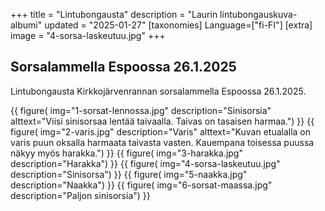 +++
title = "Lintubongausta"
description = "Laurin lintubongauskuva-albumi"
updated = "2025-01-27"
[taxonomies]
Language=["fi-FI"]
[extra]
image = "4-sorsa-laskeutuu.jpg"
+++

## Sorsalammella Espoossa 26.1.2025

Lintubongausta Kirkkojärvenrannan sorsalammella Espoossa 26.1.2025.

{{
    figure(
        img="1-sorsat-lennossa.jpg"
        description="Sinisorsia"
        alttext="Viisi sinisorsaa lentää taivaalla. Taivas on tasaisen harmaa.")
}}
{{
    figure(
        img="2-varis.jpg"
        description="Varis"
        alttext="Kuvan etualalla on varis puun oksalla harmaata taivasta vasten. Kauempana toisessa puussa näkyy myös harakka.")
}}
{{
    figure(
        img="3-harakka.jpg"
        description="Harakka")
}}
{{
    figure(
        img="4-sorsa-laskeutuu.jpg"
        description="Sinisorsa")
}}
{{
    figure(
        img="5-naakka.jpg"
        description="Naakka")
}}
{{
    figure(
        img="6-sorsat-maassa.jpg"
        description="Paljon sinisorsia")
}}

